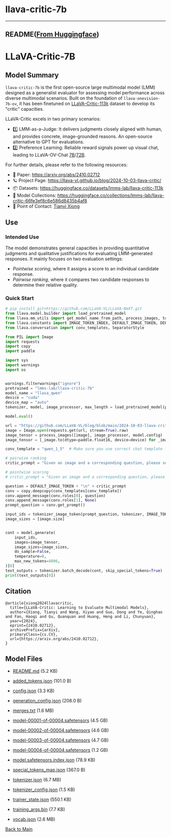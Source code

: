 
# llava-critic-7b
---


## README([From Huggingface](https://huggingface.co/lmms-lab/llava-critic-7b))



# LLaVA-Critic-7B

## Model Summary

`llava-critic-7b` is the first open-source large multimodal model (LMM) designed as a generalist evaluator for assessing model performance across diverse multimodal scenarios. Built on the foundation of `llava-onevision-7b-ov`, it has been finetuned on [LLaVA-Critic-113k](https://huggingface.co/datasets/lmms-lab/llava-critic-113k) dataset to develop its "critic" capacities.

LLaVA-Critic excels in two primary scenarios:
- 1️⃣ LMM-as-a-Judge: It delivers judgments closely aligned with human, and provides concrete, image-grounded reasons. An open-source alternative to GPT for evaluations.
- 2️⃣ Preference Learning: Reliable reward signals power up visual chat, leading to LLaVA-OV-Chat [7B](https://huggingface.co/lmms-lab/llava-onevision-qwen2-7b-ov-chat)/[72B](https://huggingface.co/lmms-lab/llava-onevision-qwen2-72b-ov-chat).

For further details, please refer to the following resources:
- 📰 Paper: https://arxiv.org/abs/2410.02712
- 🪐 Project Page: https://llava-vl.github.io/blog/2024-10-03-llava-critic/
- 📦 Datasets: https://huggingface.co/datasets/lmms-lab/llava-critic-113k
- 🤗 Model Collections: https://huggingface.co/collections/lmms-lab/llava-critic-66fe3ef8c6e586d8435b4af8
- 👋 Point of Contact: [Tianyi Xiong](https://tyxiong23.github.io/)


## Use

### Intended Use

The model demonstrates general capacities in providing quantitative judgments and qualitative justifications for evaluating LMM-generated responses. It mainly focuses on two evaluation settings:
- *Pointwise scoring*, where it assigns a score to an individual candidate response.
- *Pairwise ranking*, where it compares two candidate responses to determine their relative quality.

### Quick Start

~~~python
# pip install git+https://github.com/LLaVA-VL/LLaVA-NeXT.git
from llava.model.builder import load_pretrained_model
from llava.mm_utils import get_model_name_from_path, process_images, tokenizer_image_token
from llava.constants import IMAGE_TOKEN_INDEX, DEFAULT_IMAGE_TOKEN, DEFAULT_IM_START_TOKEN, DEFAULT_IM_END_TOKEN, IGNORE_INDEX
from llava.conversation import conv_templates, SeparatorStyle

from PIL import Image
import requests
import copy
import paddle

import sys
import warnings
import os


warnings.filterwarnings("ignore")
pretrained = "lmms-lab/llava-critic-7b"
model_name = "llava_qwen"
device = "cuda"
device_map = "auto"
tokenizer, model, image_processor, max_length = load_pretrained_model(pretrained, None, model_name, device_map=device_map)  # Add any other thing you want to pass in llava_model_args

model.eval()

url = "https://github.com/LLaVA-VL/blog/blob/main/2024-10-03-llava-critic/static/images/critic_img_seven.png?raw=True"
image = Image.open(requests.get(url, stream=True).raw)
image_tensor = process_images([image], image_processor, model.config)
image_tensor = [_image.to(dtype=paddle.float16, device=device) for _image in image_tensor]

conv_template = "qwen_1_5"  # Make sure you use correct chat template for different models

# pairwise ranking
critic_prompt = "Given an image and a corresponding question, please serve as an unbiased and fair judge to evaluate the quality of the answers provided by a Large Multimodal Model (LMM). Determine which answer is better and explain your reasoning with specific details. Your task is provided as follows:\nQuestion: [What this image presents?]\nThe first response: [The image is a black and white sketch of a line that appears to be in the shape of a cross. The line is a simple and straightforward representation of the cross shape, with two straight lines intersecting at a point.]\nThe second response: [This is a handwritten number seven.]\nASSISTANT:\n"

# pointwise scoring
# critic_prompt = "Given an image and a corresponding question, please serve as an unbiased and fair judge to evaluate the quality of answer answers provided by a Large Multimodal Model (LMM). Score the response out of 100 and explain your reasoning with specific details. Your task is provided as follows:\nQuestion: [What this image presents?]\nThe LMM response: [This is a handwritten number seven.]\nASSISTANT:\n "

question = DEFAULT_IMAGE_TOKEN + "\n" + critic_prompt
conv = copy.deepcopy(conv_templates[conv_template])
conv.append_message(conv.roles[0], question)
conv.append_message(conv.roles[1], None)
prompt_question = conv.get_prompt()

input_ids = tokenizer_image_token(prompt_question, tokenizer, IMAGE_TOKEN_INDEX, return_tensors="pd").unsqueeze(0)
image_sizes = [image.size]


cont = model.generate(
    input_ids,
    images=image_tensor,
    image_sizes=image_sizes,
    do_sample=False,
    temperature=0,
    max_new_tokens=4096,
)[0]
text_outputs = tokenizer.batch_decode(cont, skip_special_tokens=True)
print(text_outputs[0])
~~~


## Citation

```
@article{xiong2024llavacritic,
  title={LLaVA-Critic: Learning to Evaluate Multimodal Models},
  author={Xiong, Tianyi and Wang, Xiyao and Guo, Dong and Ye, Qinghao and Fan, Haoqi and Gu, Quanquan and Huang, Heng and Li, Chunyuan},
  year={2024},
  eprint={2410.02712},
  archivePrefix={arXiv},
  primaryClass={cs.CV},
  url={https://arxiv.org/abs/2410.02712},
}
```



## Model Files

- [README.md](https://paddlenlp.bj.bcebos.com/models/community/lmms-lab/llava-critic-7b/README.md) (5.2 KB)

- [added_tokens.json](https://paddlenlp.bj.bcebos.com/models/community/lmms-lab/llava-critic-7b/added_tokens.json) (101.0 B)

- [config.json](https://paddlenlp.bj.bcebos.com/models/community/lmms-lab/llava-critic-7b/config.json) (3.3 KB)

- [generation_config.json](https://paddlenlp.bj.bcebos.com/models/community/lmms-lab/llava-critic-7b/generation_config.json) (208.0 B)

- [merges.txt](https://paddlenlp.bj.bcebos.com/models/community/lmms-lab/llava-critic-7b/merges.txt) (1.6 MB)

- [model-00001-of-00004.safetensors](https://paddlenlp.bj.bcebos.com/models/community/lmms-lab/llava-critic-7b/model-00001-of-00004.safetensors) (4.5 GB)

- [model-00002-of-00004.safetensors](https://paddlenlp.bj.bcebos.com/models/community/lmms-lab/llava-critic-7b/model-00002-of-00004.safetensors) (4.6 GB)

- [model-00003-of-00004.safetensors](https://paddlenlp.bj.bcebos.com/models/community/lmms-lab/llava-critic-7b/model-00003-of-00004.safetensors) (4.7 GB)

- [model-00004-of-00004.safetensors](https://paddlenlp.bj.bcebos.com/models/community/lmms-lab/llava-critic-7b/model-00004-of-00004.safetensors) (1.2 GB)

- [model.safetensors.index.json](https://paddlenlp.bj.bcebos.com/models/community/lmms-lab/llava-critic-7b/model.safetensors.index.json) (78.9 KB)

- [special_tokens_map.json](https://paddlenlp.bj.bcebos.com/models/community/lmms-lab/llava-critic-7b/special_tokens_map.json) (367.0 B)

- [tokenizer.json](https://paddlenlp.bj.bcebos.com/models/community/lmms-lab/llava-critic-7b/tokenizer.json) (6.7 MB)

- [tokenizer_config.json](https://paddlenlp.bj.bcebos.com/models/community/lmms-lab/llava-critic-7b/tokenizer_config.json) (1.5 KB)

- [trainer_state.json](https://paddlenlp.bj.bcebos.com/models/community/lmms-lab/llava-critic-7b/trainer_state.json) (550.1 KB)

- [training_args.bin](https://paddlenlp.bj.bcebos.com/models/community/lmms-lab/llava-critic-7b/training_args.bin) (7.7 KB)

- [vocab.json](https://paddlenlp.bj.bcebos.com/models/community/lmms-lab/llava-critic-7b/vocab.json) (2.6 MB)


[Back to Main](../../)